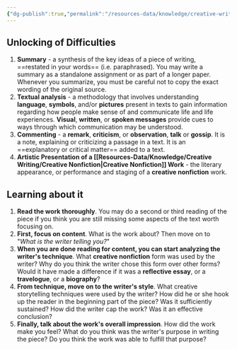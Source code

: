 ```yaml
---
{"dg-publish":true,"permalink":"/resources-data/knowledge/creative-writing/creative-nonfiction/analyzing-and-presenting-a-creative-nonfiction/"}
---
```


## Unlocking of Difficulties
1. **Summary** - a synthesis of the key ideas of a piece of writing, ==restated in your words== (i.e. paraphrased). You may write a summary as a standalone assignment or as part of a longer paper. Whenever you summarize, you must be careful not to copy the exact wording of the original source.
2. **Textual analysis** - a methodology that involves understanding **language**, **symbols**, and/or **pictures** present in texts to gain information regarding how people make sense of and communicate life and life experiences. **Visual**, **written**, or **spoken messages** provide cues to ways through which communication may be understood.
3. **Commenting** - a **remark**, **criticism**, or **observation**, **talk** or **gossip**. It is a note, explaining or criticizing a passage in a text. It is an ==explanatory or critical matter== added to a text.
4. **Artistic Presentation of a [[Resources-Data/Knowledge/Creative Writing/Creative Nonfiction\|Creative Nonfiction]] Work** - the literary appearance, or performance and staging of a **creative nonfiction** work.

## Learning about it
1. **Read the work thoroughly**. You may do a second or third reading of the piece if you think you are still missing some aspects of the text worth focusing on.
2. **First, focus on content**. What is the work about? Then move on to "*What is the writer telling you?*"
3. **When you are done reading for content, you can start analyzing the writer's technique**. What **creative nonfiction** form was used by the writer? Why do you think the writer chose this form over other forms? Would it have made a difference if it was a **reflective essay**, or a **travelogue**, or a **biography**?
4. **From technique, move on to the writer's style**. What creative storytelling techniques were used by the writer? How did he or she hook up the reader in the beginning part of the piece? Was it sufficiently sustained? How did the writer cap the work? Was it an effective conclusion?
5. **Finally, talk about the work's overall impression**. How did the work make you feel? What do you think was the writer's purpose in writing the piece? Do you think the work was able to fulfill that purpose?